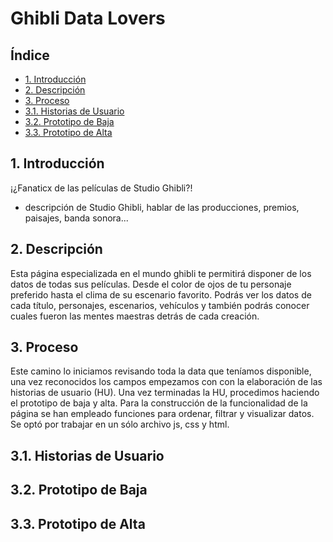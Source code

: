 # Ghibli Data Lovers

## Índice

* [1. Introducción](#1-Introducción)
* [2. Descripción](#2-Descripción)
* [3. Proceso](#3-Proceso)
*  [3.1. Historias de Usuario](#3.1-Historias-de-Usuario)
*  [3.2. Prototipo de Baja](#3.2-Prototipo-de-Baja)
*  [3.3. Prototipo de Alta](#3.3-Prototipo-de-Alta)




## 1. Introducción
¡¿Fanaticx de las películas de Studio Ghibli?!

- descripción de Studio Ghibli, hablar de las producciones,
premios, paisajes, banda sonora...

## 2. Descripción
Esta página especializada en el mundo ghibli te permitirá disponer de los datos
de todas sus películas. Desde el color de ojos de tu personaje preferido hasta el
clima de su escenario favorito. Podrás ver los datos de cada título, personajes,
escenarios, vehículos y también podrás conocer cuales fueron las mentes maestras
detrás de cada creación.

## 3. Proceso
Este camino lo iniciamos revisando toda la data que teníamos disponible, una vez
reconocidos los campos empezamos con con la elaboración de las historias de usuario (HU).
Una vez terminadas la HU, procedimos haciendo el prototipo de baja y alta.
Para la construcción de la funcionalidad de la página se han empleado funciones para
ordenar, filtrar y visualizar datos. Se optó por trabajar en un sólo archivo js,
css y html.

## 3.1. Historias de Usuario
## 3.2. Prototipo de Baja
## 3.3. Prototipo de Alta
